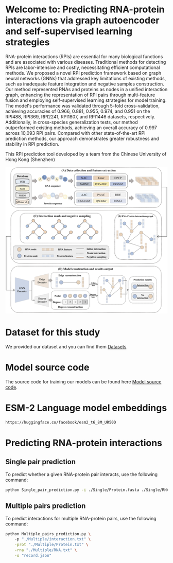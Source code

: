 # Welcome to: Predicting RNA-protein interactions via graph autoencoder and self-supervised learning strategies
RNA-protein interactions (RPIs) are essential for many biological functions and are associated with various diseases. Traditional methods for detecting RPIs are labor-intensive and costly, necessitating efficient computational methods. We proposed a novel RPI prediction framework based on graph neural networks (GNNs) that addressed key limitations of existing methods, such as inadequate feature integration and negative samples construction. Our method represented RNAs and proteins as nodes in a unified interaction graph, enhancing the representation of RPI pairs through multi-feature fusion and employing self-supervised learning strategies for model training. The model's performance was validated through 5-fold cross-validation, achieving accuracies of 0.966, 0.881, 0.955, 0.974, and 0.951 on the RPI488, RPI369, RPI2241, RPI1807, and RPI1446 datasets, respectively. Additionally, in cross-species generalization tests, our method outperformed existing methods, achieving an overall accuracy of 0.997 across 10,093 RPI pairs. Compared with other state-of-the-art RPI prediction methods, our approach demonstrates greater robustness and stability in RPI prediction.

This RPI prediction tool developed by a team from the Chinese University of Hong Kong (Shenzhen)

![The workflow of this study](https://github.com/GGCL7/Graph-RPI/blob/main/workflow.png)


# Dataset for this study
We provided our dataset and you can find them [Datasets](https://github.com/GGCL7/Graph-RPI/tree/main/Data)


# Model source code
The source code for training our models can be found here [Model source code](https://github.com/GGCL7/Graph-RPI/tree/main/Code).

# ESM-2 Language model embeddings
```bash
https://huggingface.co/facebook/esm2_t6_8M_UR50D
```

# Predicting RNA-protein interactions

## Single pair prediction

To predict whether a given RNA-protein pair interacts, use the following command:

```bash
python Single_pair_prediction.py -i ./Single/Protein.fasta ./Single/RNA.fasta -o record.json
```

## Multiple pairs prediction
To predict interactions for multiple RNA-protein pairs, use the following command:

```bash
python Multiple_pairs_prediction.py \                                                       
    -p "./Multiple/interaction.txt" \
    -prot "./Multiple/Protein.txt" \
    -rna "./Multiple/RNA.txt" \
    -o "record.json"
```
